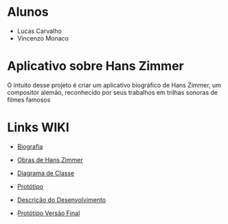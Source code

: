 # Alunos
- Lucas Carvalho
- Vincenzo Monaco

# Aplicativo sobre Hans Zimmer

O intuito desse projeto é criar um aplicativo biográfico de Hans Zimmer, um compositor alemão, reconhecido por seus trabalhos em trilhas sonoras de filmes famosos

# Links WIKI
- <a href="https://github.com/Meira-Lucas/Hans-Zimmer-APP/wiki/Biografia-de-Hans-Zimmer">Biografia</a>
- <a href="https://github.com/Meira-Lucas/Hans-Zimmer-APP/wiki/Obras">Obras de Hans Zimmer</a>
- <a href="https://github.com/Meira-Lucas/Hans-Zimmer-APP/wiki/Diagrama-de-Classe">Diagrama de Classe</a>
- <a href="https://github.com/Meira-Lucas/Hans-Zimmer-APP/wiki/Prot%C3%B3tipo">Protótipo</a>
- <a href="https://github.com/Meira-Lucas/Hans-Zimmer-APP/wiki/Descri%C3%A7%C3%A3o-do-Desenvolvimento">Descrição do Desenvolvimento</a>

- <a href="https://github.com/Meira-Lucas/Hans-Zimmer-APP/wiki/Prot%C3%B3tipo-Vers%C3%A3o-Final">Protótipo Versão Final</a>



